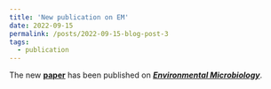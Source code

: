 ```yaml
---
title: 'New publication on EM'
date: 2022-09-15
permalink: /posts/2022-09-15-blog-post-3
tags:
  - publication
---
```


The new [**paper**](https://sfamjournals.onlinelibrary.wiley.com/doi/abs/10.1111/1462-2920.16209) has been published on [***Environmental Microbiology***](https://sfamjournals.onlinelibrary.wiley.com/journal/14622920).
